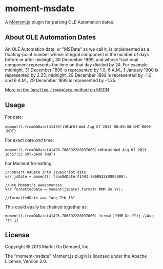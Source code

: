 # moment-msdate

A [Moment.js](http://momentjs.com/) plugin for parsing OLE Automation dates.

## About OLE Automation Dates

An OLE Automation date, or "MSDate" as we call it, is implemented as a floating-point number whose integral component is the number of days before or after midnight, 30 December 1899, and whose fractional component represents the time on that day divided by 24. For example, midnight, 31 December 1899 is represented by 1.0; 6 A.M., 1 January 1900 is represented by 2.25; midnight, 29 December 1899 is represented by -1.0; and 6 A.M., 29 December 1899 is represented by -1.25.

[More on the `DateTime.FromOADate` method on MSDN](http://msdn.microsoft.com/en-us/library/system.datetime.fromoadate.aspx)

## Usage

For date:

`moment().fromOADate(41493)` returns `Wed Aug 07 2013 00:00:00 GMT-0600 (MDT)`

For exact date _and_ time:

`moment().fromOADate(41493.706892280097000)` returns `Wed Aug 07 2013 16:57:55 GMT-0600 (MDT)`

For Moment formatting:

```
//convert OADate into JavaScript date
var jsDate = moment().fromOADate(41493.706892280097000);

//use Moment's awesomeness
var formattedDate = moment(jsDate).format('MMM Do YY);

//formattedDate === "Aug 7th 13"
```

This could easily be chained together as:

`moment().fromOADate(41493.706892280097000).format('MMM Do YY); //Aug 7th 13`

## License

Copyright &copy; 2013 Markit On Demand, Inc.

The "moment-msdate" Moment.js plugin is licensed under the Apache License, Version 2.0.